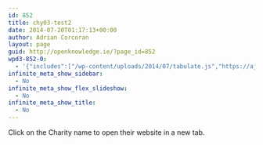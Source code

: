 ```yaml
---
id: 852
title: chy03-test2
date: 2014-07-20T01:17:13+00:00
author: Adrian Corcoran
layout: page
guid: http://openknowledge.ie/?page_id=852
wpd3-852-0:
  - '{"includes":["/wp-content/uploads/2014/07/tabulate.js","https://ajax.googleapis.com/ajax/libs/jquery/1.11.0/jquery.min.js"],"code":"\tvar mydata; // store data globally\r\n\t\r\n\t//-----------------------------------------------------------\r\n\t// 1. Load external data and format into hierarchy\r\n\t// 1.1 load external data\r\n\td3.tsv(\"/wp-content/uploads/2014/07/ds_chy_dashboard.tsv\", function(error, data3) {\r\n\t\tdata3.forEach(function(d) {\r\n\t      d.CharityRegNo = parseInt(d.CharityRegNo);\r\n\t\t});\r\n\t\t\t\t\t\r\n\t\tmydata = data3.filter(function(d) { return 1 == 1; });\r\n\t\talert(JSON.stringify(mydata.filter(function(d) { return 1 == 1 ; })));\r\n\t\t\t\r\n\t\tvar cols = [\"CharityRegNo\",\"Charity\",\"Cause\",\"Category\",\"Website2\",\"WhatCharityDoes\",\"CompanyRegNo\"]; // build array of column\r\n\t\t$(tabulate(mydata.filter(function(d) { return 1 == 1; }),cols ,\"#tbl\"));\t//build table\r\n\r\n  }); "}'
infinite_meta_show_sidebar:
  - No
infinite_meta_show_flex_slideshow:
  - No
infinite_meta_show_title:
  - No
---
```


  


<div class="wpd3-852-0">
</div>

Click on the Charity name to open their website in a new tab.

&nbsp;
